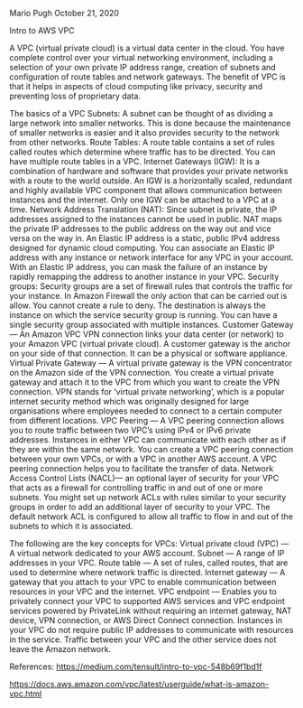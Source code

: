 Mario Pugh		October 21, 2020

Intro to AWS VPC

 A VPC (virtual private cloud) is a virtual data center in the cloud. You have complete control over your virtual networking environment, including a selection of your own private IP address range, creation of subnets and configuration of route tables and network gateways. The benefit of VPC is that it helps in aspects of cloud computing like privacy, security and preventing loss of proprietary data.

The basics of a VPC
Subnets: A subnet can be thought of as dividing a large network into smaller networks. This is done because the maintenance of smaller networks is easier and it also provides security to the network from other networks.
Route Tables: A route table contains a set of rules called routes which determine where traffic has to be directed. You can have multiple route tables in a VPC.
Internet Gateways (IGW): It is a combination of hardware and software that provides your private networks with a route to the world outside. An IGW is a horizontally scaled, redundant and highly available VPC component that allows communication between instances and the internet. Only one IGW can be attached to a VPC at a time.
Network Address Translation (NAT): Since subnet is private, the IP addresses assigned to the instances cannot be used in public. NAT maps the private IP addresses to the public address on the way out and vice versa on the way in. An Elastic IP address is a static, public IPv4 address designed for dynamic cloud computing. You can associate an Elastic IP address with any instance or network interface for any VPC in your account. With an Elastic IP address, you can mask the failure of an instance by rapidly remapping the address to another instance in your VPC.
Security groups: Security groups are a set of firewall rules that controls the traffic for your instance. In Amazon Firewall the only action that can be carried out is allow. You cannot create a rule to deny. The destination is always the instance on which the service security group is running. You can have a single security group associated with multiple instances.
Customer Gateway — An Amazon VPC VPN connection links your data center (or network) to your Amazon VPC (virtual private cloud). A customer gateway is the anchor on your side of that connection. It can be a physical or software appliance.
Virtual Private Gateway — A virtual private gateway is the VPN concentrator on the Amazon side of the VPN connection. You create a virtual private gateway and attach it to the VPC from which you want to create the VPN connection.
VPN stands for ‘virtual private networking’, which is a popular internet security method which was originally designed for large organisations where employees needed to connect to a certain computer from different locations.
VPC Peering — A VPC peering connection allows you to route traffic between two VPC’s using IPv4 or IPv6 private addresses. Instances in either VPC can communicate with each other as if they are within the same network. You can create a VPC peering connection between your own VPCs, or with a VPC in another AWS account. A VPC peering connection helps you to facilitate the transfer of data.
Network Access Control Lists (NACL)— an optional layer of security for your VPC that acts as a firewall for controlling traffic in and out of one or more subnets. You might set up network ACLs with rules similar to your security groups in order to add an additional layer of security to your VPC. The default network ACL is configured to allow all traffic to flow in and out of the subnets to which it is associated.

The following are the key concepts for VPCs:
Virtual private cloud (VPC) — A virtual network dedicated to your AWS account. 
Subnet — A range of IP addresses in your VPC. 
Route table — A set of rules, called routes, that are used to determine where network traffic is directed. 
Internet gateway — A gateway that you attach to your VPC to enable communication between resources in your VPC and the internet.
VPC endpoint — Enables you to privately connect your VPC to supported AWS services and VPC endpoint services powered by PrivateLink without requiring an internet gateway, NAT device, VPN connection, or AWS Direct Connect connection. Instances in your VPC do not require public IP addresses to communicate with resources in the service. Traffic between your VPC and the other service does not leave the Amazon network. 

References:
https://medium.com/tensult/intro-to-vpc-548b69f1bd1f

https://docs.aws.amazon.com/vpc/latest/userguide/what-is-amazon-vpc.html
